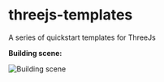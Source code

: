 # threejs-templates
A series of quickstart templates for ThreeJs



**Building scene:**

![Building scene](http://i.imgur.com/XZUrczr.jpg "Building scene")
